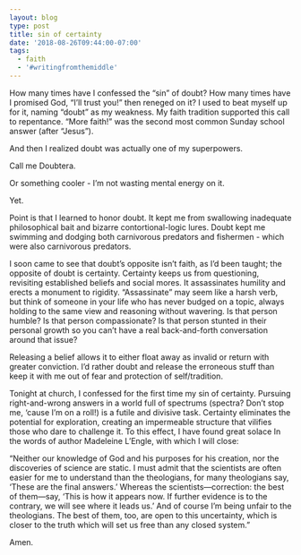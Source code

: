 ```yaml
---
layout: blog
type: post
title: sin of certainty
date: '2018-08-26T09:44:00-07:00'
tags:
  - faith
  - '#writingfromthemiddle'
---
```

How many times have I confessed the “sin” of doubt? How many times have I promised God, “I’ll trust you!” then reneged on it? I used to beat myself up for it, naming “doubt” as my weakness. My faith tradition supported this call to repentance. “More faith!” was the second most common Sunday school answer (after “Jesus”).

And then I realized doubt was actually one of my superpowers.

Call me Doubtera.

Or something cooler - I’m not wasting mental energy on it.

Yet.

Point is that I learned to honor doubt. It kept me from swallowing inadequate philosophical bait and bizarre contortional-logic lures. Doubt kept me swimming and dodging both carnivorous predators and fishermen - which were also carnivorous predators.

I soon came to see that doubt’s opposite isn’t faith, as I’d been taught; the opposite of doubt is certainty. Certainty keeps us from questioning, revisiting established beliefs and social mores. It assassinates humility and erects a monument to rigidity. “Assassinate” may seem like a harsh verb, but think of someone in your life who has never budged on a topic, always holding to the same view and reasoning without wavering. Is that person humble? Is that person compassionate? Is that person stunted in their personal growth so you can’t have a real back-and-forth conversation around that issue?

Releasing a belief allows it to either float away as invalid or return with greater conviction. I’d rather doubt and release the erroneous stuff than keep it with me out of fear and protection of self/tradition.

Tonight at church, I confessed for the first time my sin of certainty. Pursuing right-and-wrong answers in a world full of spectrums (spectra? Don’t stop me, ‘cause I’m on a roll!) is a futile and divisive task. Certainty eliminates the potential for exploration, creating an impermeable structure that vilifies those who dare to challenge it. To this effect, I have found great solace In the words of author Madeleine L’Engle, with which I will close:

“Neither our knowledge of God and his purposes for his creation, nor the discoveries of science are static. I must admit that the scientists are often easier for me to understand than the theologians, for many theologians say, ‘These are the final answers.’ Whereas the scientists—correction: the best of them—say, ‘This is how it appears now. If further evidence is to the contrary, we will see where it leads us.’ And of course I’m being unfair to the theologians. The best of them, too, are open to this uncertainty, which is closer to the truth which will set us free than any closed system.”

Amen.
